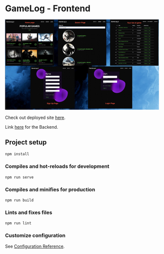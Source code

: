 # GameLog - Frontend

![alt text](https://github.com/jasonduong1/game-log-frontend/blob/main/ss-desc.jpg)

Check out deployed site [here](https://game-log.netlify.app/).

Link [here](https://github.com/jasonduong1/game-log-backend) for the Backend.

## Project setup

```
npm install
```

### Compiles and hot-reloads for development

```
npm run serve
```

### Compiles and minifies for production

```
npm run build
```

### Lints and fixes files

```
npm run lint
```

### Customize configuration

See [Configuration Reference](https://cli.vuejs.org/config/).
